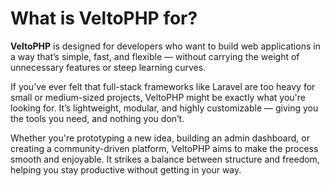 # What is VeltoPHP for?

**VeltoPHP** is designed for developers who want to build web applications in a way that’s simple, fast, and flexible — without carrying the weight of unnecessary features or steep learning curves.

If you’ve ever felt that full-stack frameworks like Laravel are too heavy for small or medium-sized projects, VeltoPHP might be exactly what you're looking for. It’s lightweight, modular, and highly customizable — giving you the tools you need, and nothing you don’t.

Whether you're prototyping a new idea, building an admin dashboard, or creating a community-driven platform, VeltoPHP aims to make the process smooth and enjoyable. It strikes a balance between structure and freedom, helping you stay productive without getting in your way.